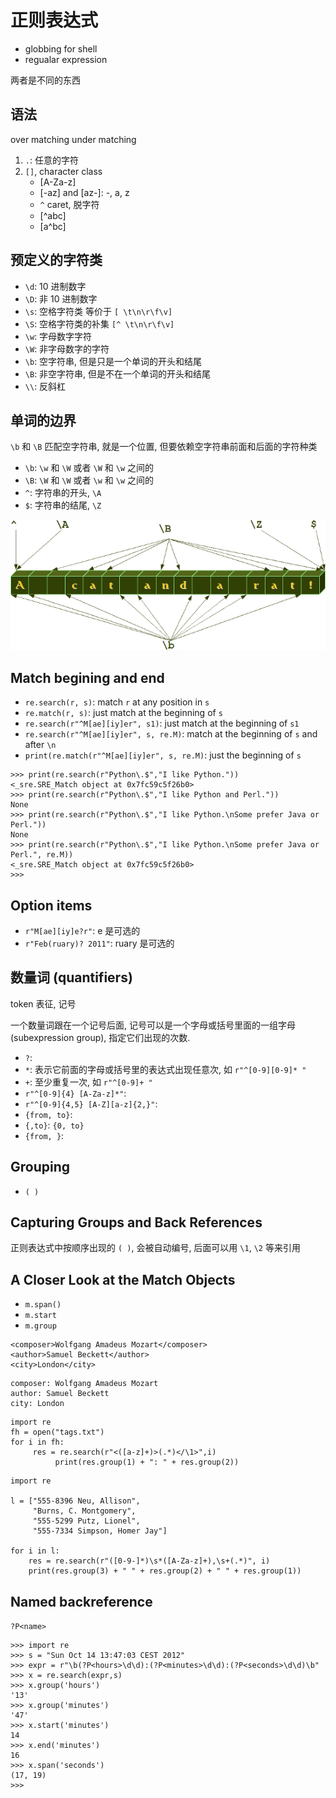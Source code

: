 # 正则表达式

* globbing for shell  
* regualar expression 

两者是不同的东西

## 语法 

over matching
under matching

1. `.`: 任意的字符
1. `[]`, character class
    * [A-Za-z]
    * [-az] and [az-]: -, a, z
    * `^` caret, 脱字符
    * [^abc]
    * [a^bc]

## 预定义的字符类

* `\d`: 10 进制数字
* `\D`: 非 10 进制数字
* `\s`: 空格字符类 等价于 `[ \t\n\r\f\v]`
* `\S`: 空格字符类的补集 `[^ \t\n\r\f\v]`
* `\w`: 字母数字字符
* `\W`: 非字母数字的字符
* `\b`: 空字符串, 但是只是一个单词的开头和结尾
* `\B`: 非空字符串, 但是不在一个单词的开头和结尾
* `\\`: 反斜杠

## 单词的边界

`\b` 和 `\B` 匹配空字符串, 就是一个位置, 但要依赖空字符串前面和后面的字符种类

* `\b`: `\w` 和 `\W` 或者 `\W` 和 `\w` 之间的
* `\B`: `\W` 和 `\W` 或者 `\w` 和 `\w` 之间的
* `^`: 字符串的开头, `\A`
* `$`: 字符串的结尾, `\Z`

![](./figures/word_boundary.png)

## Match begining and end

* `re.search(r, s)`: match `r` at any position in `s`
* `re.match(r, s)`: just match at the beginning of `s`
* `re.search(r"^M[ae][iy]er", s1)`: just match at the beginning of `s1`
* `re.search(r"^M[ae][iy]er", s, re.M)`: match at the beginning of `s` and
    after `\n` 
* `print(re.match(r"^M[ae][iy]er", s, re.M)`: just the beginning of `s`

```
>>> print(re.search(r"Python\.$","I like Python."))
<_sre.SRE_Match object at 0x7fc59c5f26b0>
>>> print(re.search(r"Python\.$","I like Python and Perl."))
None
>>> print(re.search(r"Python\.$","I like Python.\nSome prefer Java or Perl."))
None
>>> print(re.search(r"Python\.$","I like Python.\nSome prefer Java or Perl.", re.M))
<_sre.SRE_Match object at 0x7fc59c5f26b0>
>>> 
```

## Option items

* `r"M[ae][iy]e?r"`: e 是可选的
* `r"Feb(ruary)? 2011"`: ruary 是可选的

## 数量词 (quantifiers)

token 表征, 记号

一个数量词跟在一个记号后面,
记号可以是一个字母或括号里面的一组字母(subexpression group),
指定它们出现的次数.

* `?`: 
* `*`: 表示它前面的字母或括号里的表达式出现任意次, 如 `r"^[0-9][0-9]* "`
* `+`: 至少重复一次, 如 `r"^[0-9]+ "`
* `r"^[0-9]{4} [A-Za-z]*"`:
* `r"^[0-9]{4,5} [A-Z][a-z]{2,}"`:
* `{from, to}`:
* `{,to}`: `{0, to}`
* `{from, }`: 

## Grouping

* `( )`

## Capturing Groups and Back References

正则表达式中按顺序出现的 `( )`, 会被自动编号, 后面可以用 `\1`, `\2` 等来引用

## A Closer Look at the Match Objects

* `m.span()`
* `m.start`
* `m.group`

```
<composer>Wolfgang Amadeus Mozart</composer>
<author>Samuel Beckett</author>
<city>London</city>
```

```
composer: Wolfgang Amadeus Mozart
author: Samuel Beckett
city: London
```

```
import re
fh = open("tags.txt")
for i in fh:
     res = re.search(r"<([a-z]+)>(.*)</\1>",i)
          print(res.group(1) + ": " + res.group(2))
```

```
import re

l = ["555-8396 Neu, Allison", 
     "Burns, C. Montgomery", 
     "555-5299 Putz, Lionel",
     "555-7334 Simpson, Homer Jay"]

for i in l:
    res = re.search(r"([0-9-]*)\s*([A-Za-z]+),\s+(.*)", i)
    print(res.group(3) + " " + res.group(2) + " " + res.group(1))
```

## Named backreference

`?P<name>`

```
>>> import re
>>> s = "Sun Oct 14 13:47:03 CEST 2012"
>>> expr = r"\b(?P<hours>\d\d):(?P<minutes>\d\d):(?P<seconds>\d\d)\b"
>>> x = re.search(expr,s)
>>> x.group('hours')
'13'
>>> x.group('minutes')
'47'
>>> x.start('minutes')
14
>>> x.end('minutes')
16
>>> x.span('seconds')
(17, 19)
>>> 
```
